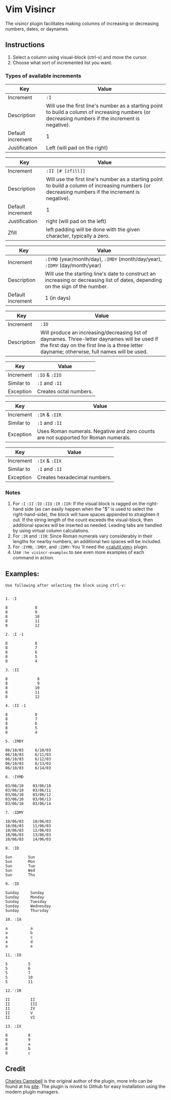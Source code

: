 # Vim Visincr

The visincr plugin facilitates making columns of increasing or decreasing numbers, dates, or daynames.

## Instructions

1. Select a column using visual-block (ctrl-v) and move the cursor.
2. Choose what sort of incremented list you want.

### Types of available increments

Key               | Value
----------------- | ----------------------------
Increment         | `:I`
Description       | Will use the first line's number as a starting point to build a column of increasing numbers (or decreasing numbers if the increment is negative).
Default increment | 1
Justification     | Left (will pad on the right)

Key               | Value
----------------- | ----------------------------
Increment         | `:II [# [zfill]]`
Description       | Will use the first line's number as a starting point to build a column of increasing numbers (or decreasing numbers if the increment is negative).
Default increment | 1
Justification     | right (will pad on the left)
Zfill             | left padding will be done with the given character, typically a zero.

Key               | Value
----------------- | ----------------------------
Increment         | `:IYMD` (year/month/day), `:IMDY` (month/day/year), `:IDMY` (day/month/year)
Description       | Will use the starting line's date to construct an increasing or decreasing list of dates, depending on the sign of the number.
Default increment | 1 (in days)

Key         | Value
----------- | ----------------------------------
Increment   | `:ID`
Description | Will produce an increasing/decreasing list of daynames. Three-letter daynames will be used if the first day on the first line is a three letter dayname; otherwise, full names will be used.

Key        | Value
---------- | -----------------------------------
Increment  | `:IO` & `:IIO`
Similar to | `:I` and `:II`
Exception  | Creates octal numbers.

Key        | Value
---------- | -----------------------------------
Increment  | `:IR` & `:IIR`
Similar to | `:I` and `:II`
Exception  | Uses Roman numerals. Negative and zero counts are not supported for Roman numerals.

Key        | Value
---------- | -----------------------------------
Increment  | `:IX` & `:IIX`
Similar to | `:I` and `:II`
Exception  | Creates hexadecimal numbers.

### Notes

1. For `:I` `:II` `:IO` `:IIO` `:IR` `:IIR`: If the visual block is ragged on the right-hand side (as can easily happen when the "$" is used to select the right-hand-side), the block will have spaces appended to straighten it out.  If the string length of the count exceeds the visual-block, then additional spaces will be inserted as needed.  Leading tabs are handled by using virtual column calculations.
2. For `:IR` and `:IIR`: Since Roman numerals vary considerably in their lengths for nearby numbers, an additional two spaces will be included.
3. For `:IYMD`, `:IMDY`, and `:IDMY`: You 'll need the [<calutil.vim>][calutil] plugin.
4. Use `:he visincr-examples` to see even more examples of each command in action.

## Examples:

```
Use following after selecting the block using ctrl-v:


1. :I

8            8
8            9
8            10
8            11
8            12

2. :I -1

8            8
8            7
8            6
8            5
8            4

3. :II

8             8
8             9
8            10
8            11
8            12

4. :II -1

8            8
8            7
8            6
8            5
8            4

5. :IMDY

06/10/03     6/10/03
06/10/03     6/11/03
06/10/03     6/12/03
06/10/03     6/13/03
06/10/03     6/14/03

6. :IYMD

03/06/10    03/06/10
03/06/10    03/06/11
03/06/10    03/06/12
03/06/10    03/06/13
03/06/10    03/06/14

7. :IDMY

10/06/03    10/06/03
10/06/03    11/06/03
10/06/03    12/06/03
10/06/03    13/06/03
10/06/03    14/06/03

8. :ID

Sun       Sun
Sun       Mon
Sun       Tue
Sun       Wed
Sun       Thu

9. :ID

Sunday     Sunday
Sunday     Monday
Sunday     Tuesday
Sunday     Wednesday
Sunday     Thursday

10. :IA

a          a
a          b
a          c
a          d
a          e

11. :IO

5         5
5         6
5         7
5         10
5         11

12. :IR

II         II
II         III
II         IV
II         V
II         VI

13. :IX

8         8
8         9
8         a
8         b
8         c
```

## Credit

[Charles Campbell][cec] is the original author of the plugin, more info can be found at his [site][site]. The plugin is mived to Github for easy installation using the modern plugin managers.

[cec]: http://vim.sourceforge.net/account/profile.php?user_id=96<Paste>
[site]: http//www.drchip.org/astronaut/vim/index.html#VISINCR
[calutil]: https://github.com/wpug/vim-utl-calutil
